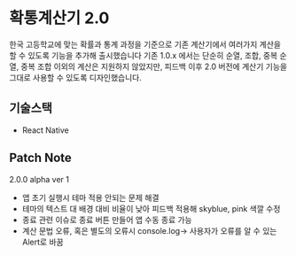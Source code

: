 # 확통계산기 2.0


한국 고등학교에 맞는 확률과 통계 과정을 기준으로 기존 계산기에서 여러가지 계산을 할 수 있도록 기능을 추가해 출시했습니다
기존 1.0.x 에서는 단순히 순열, 조합, 중복 순열, 중복 조합 이외의 계산은 지원하지 않았지만, 피드백 이후 2.0 버전에 계산기 기능을 그대로 사용할 수 있도록 디자인했습니다.


기술스택
-
- React Native


Patch Note
-
2.0.0 alpha ver 1
- 앱 초기 실행시 테마 적용 안되는 문제 해결
- 테마의 텍스트 대 배경 대비 비율이 낮아 피드백 적용해 skyblue, pink 색깔 수정
- 종료 관련 이슈로 종료 버튼 만들어 앱 수동 종료 가능
- 계산 문법 오류, 혹은 별도의 오류시 console.log→ 사용자가 오류를 알 수 있는 Alert로 바꿈
